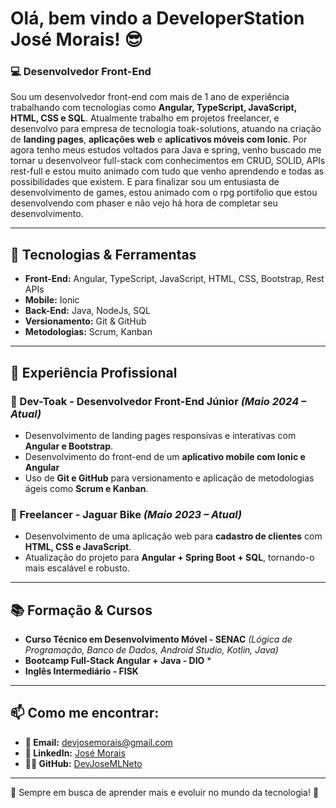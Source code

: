 # Olá, bem vindo a DeveloperStation José Morais! 😎

### 💻 Desenvolvedor Front-End

Sou um desenvolvedor front-end com mais de 1 ano de experiência trabalhando com tecnologias como **Angular, TypeScript, JavaScript, HTML, CSS e SQL**. Atualmente trabalho em projetos freelancer, e desenvolvo para empresa de tecnologia toak-solutions, atuando na criação de **landing pages**, **aplicações web** e **aplicativos móveis com Ionic**. Por agora tenho meus estudos voltados para Java e spring, venho buscado me tornar u desenvolveor full-stack com conhecimentos em CRUD, SOLID, APIs rest-full e estou muito animado com tudo que venho aprendendo e todas as possibilidades que existem. E para finalizar sou um entusiasta de desenvolvimento de games, estou animado com o rpg portifolio que estou desenvolvendo com phaser e não vejo há hora de completar seu desenvolvimento.

---

## 🚀 Tecnologias & Ferramentas

- **Front-End:** Angular, TypeScript, JavaScript, HTML, CSS, Bootstrap, Rest APIs
- **Mobile:** Ionic
- **Back-End:** Java, NodeJs, SQL
- **Versionamento:** Git & GitHub
- **Metodologias:** Scrum, Kanban

---

## 💼 Experiência Profissional

### 🏢 Dev-Toak - Desenvolvedor Front-End Júnior *(Maio 2024 – Atual)*
- Desenvolvimento de landing pages responsivas e interativas com **Angular e Bootstrap**.
- Desenvolvimento do front-end de um **aplicativo mobile com Ionic e Angular**
- Uso de **Git e GitHub** para versionamento e aplicação de metodologias ágeis como **Scrum e Kanban**.

### 🚴 Freelancer - Jaguar Bike *(Maio 2023 – Atual)*
- Desenvolvimento de uma aplicação web para **cadastro de clientes** com **HTML, CSS e JavaScript**.
- Atualização do projeto para **Angular + Spring Boot + SQL**, tornando-o mais escalável e robusto.

---

## 📚 Formação & Cursos
- **Curso Técnico em Desenvolvimento Móvel - SENAC** *(Lógica de Programação, Banco de Dados, Android Studio, Kotlin, Java)*
- **Bootcamp Full-Stack Angular + Java - DIO** *
- **Inglês Intermediário - FISK**

---

## 📫 Como me encontrar:
- **📧 Email:** devjosemorais@gmail.com
- **💼 LinkedIn:** [José Morais](https://www.linkedin.com/in/jos%C3%A9-morais)
- **👨‍💻 GitHub:** [DevJoseMLNeto](https://github.com/DevJoseMLNeto)

---

📌 Sempre em busca de aprender mais e evoluir no mundo da tecnologia! 🚀
